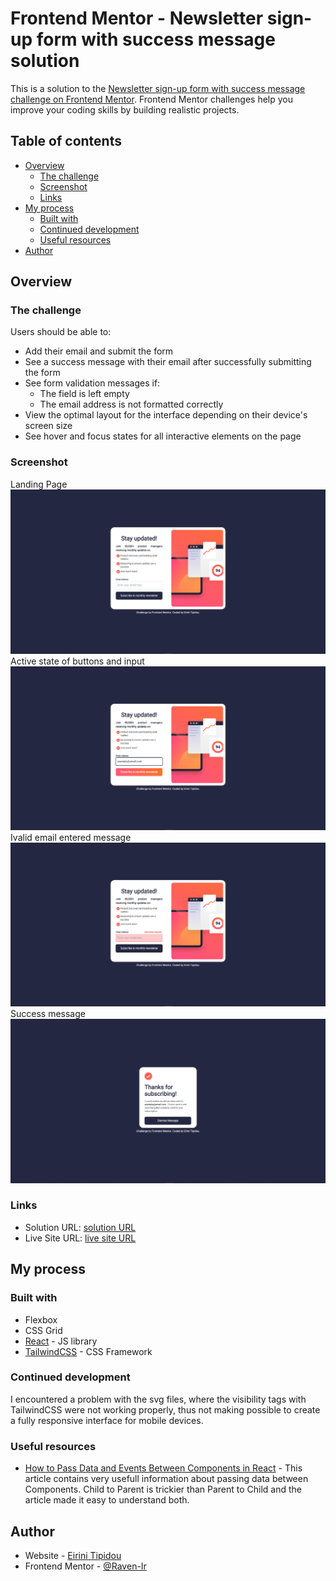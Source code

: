 # Frontend Mentor - Newsletter sign-up form with success message solution

This is a solution to the [Newsletter sign-up form with success message challenge on Frontend Mentor](https://www.frontendmentor.io/challenges/newsletter-signup-form-with-success-message-3FC1AZbNrv). Frontend Mentor challenges help you improve your coding skills by building realistic projects. 

## Table of contents

- [Overview](#overview)
  - [The challenge](#the-challenge)
  - [Screenshot](#screenshot)
  - [Links](#links)
- [My process](#my-process)
  - [Built with](#built-with)
  - [Continued development](#continued-development)
  - [Useful resources](#useful-resources)
- [Author](#author)

## Overview

### The challenge

Users should be able to:

- Add their email and submit the form
- See a success message with their email after successfully submitting the form
- See form validation messages if:
  - The field is left empty
  - The email address is not formatted correctly
- View the optimal layout for the interface depending on their device's screen size
- See hover and focus states for all interactive elements on the page

### Screenshot

Landing Page
![Landing Page](image-2.png)
Active state of buttons and input
![Active state of buttons and input](image-1.png)
Ivalid email entered message
![Ivalid email entered message](image.png)
Success message
![Success message](image-3.png)

### Links

- Solution URL: [solution URL](https://your-solution-url.com)
- Live Site URL: [live site URL](https://your-live-site-url.com)

## My process

### Built with

- Flexbox
- CSS Grid
- [React](https://react.dev/) - JS library
- [TailwindCSS](https://tailwindcss.com/) - CSS Framework

### Continued development

I encountered a problem with the svg files, where the visibility tags with TailwindCSS were not working properly, thus not making possible to create a fully responsive interface for mobile devices.

### Useful resources

- [How to Pass Data and Events Between Components in React](https://www.freecodecamp.org/news/pass-data-between-components-in-react/) - This article contains very usefull information about passing data between Components. Child to Parent is trickier than Parent to Child and the article made it easy to understand both.

## Author

- Website - [Eirini Tipidou](https://www.your-site.com)
- Frontend Mentor - [@Raven-Ir](https://www.frontendmentor.io/profile/Raven-Ir)
